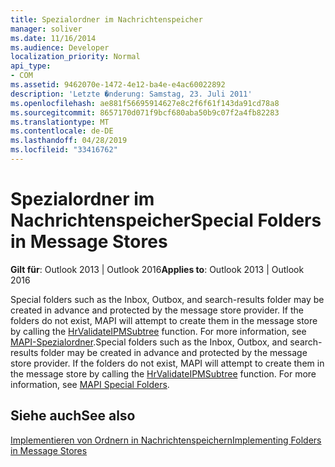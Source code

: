 ```yaml
---
title: Spezialordner im Nachrichtenspeicher
manager: soliver
ms.date: 11/16/2014
ms.audience: Developer
localization_priority: Normal
api_type:
- COM
ms.assetid: 9462070e-1472-4e12-ba4e-e4ac60022892
description: 'Letzte �nderung: Samstag, 23. Juli 2011'
ms.openlocfilehash: ae881f56695914627e8c2f6f61f143da91cd78a8
ms.sourcegitcommit: 8657170d071f9bcf680aba50b9c07f2a4fb82283
ms.translationtype: MT
ms.contentlocale: de-DE
ms.lasthandoff: 04/28/2019
ms.locfileid: "33416762"
---
```

# <a name="special-folders-in-message-stores"></a><span data-ttu-id="1dfeb-103">Spezialordner im Nachrichtenspeicher</span><span class="sxs-lookup"><span data-stu-id="1dfeb-103">Special Folders in Message Stores</span></span>

  
  
<span data-ttu-id="1dfeb-104">**Gilt für**: Outlook 2013 | Outlook 2016</span><span class="sxs-lookup"><span data-stu-id="1dfeb-104">**Applies to**: Outlook 2013 | Outlook 2016</span></span> 
  
<span data-ttu-id="1dfeb-p101">Special folders such as the Inbox, Outbox, and search-results folder may be created in advance and protected by the message store provider. If the folders do not exist, MAPI will attempt to create them in the message store by calling the [HrValidateIPMSubtree](hrvalidateipmsubtree.md) function. For more information, see [MAPI-Spezialordner](mapi-special-folders.md).</span><span class="sxs-lookup"><span data-stu-id="1dfeb-p101">Special folders such as the Inbox, Outbox, and search-results folder may be created in advance and protected by the message store provider. If the folders do not exist, MAPI will attempt to create them in the message store by calling the [HrValidateIPMSubtree](hrvalidateipmsubtree.md) function. For more information, see [MAPI Special Folders](mapi-special-folders.md).</span></span>
  
## <a name="see-also"></a><span data-ttu-id="1dfeb-108">Siehe auch</span><span class="sxs-lookup"><span data-stu-id="1dfeb-108">See also</span></span>



[<span data-ttu-id="1dfeb-109">Implementieren von Ordnern in Nachrichtenspeichern</span><span class="sxs-lookup"><span data-stu-id="1dfeb-109">Implementing Folders in Message Stores</span></span>](implementing-folders-in-message-stores.md)

